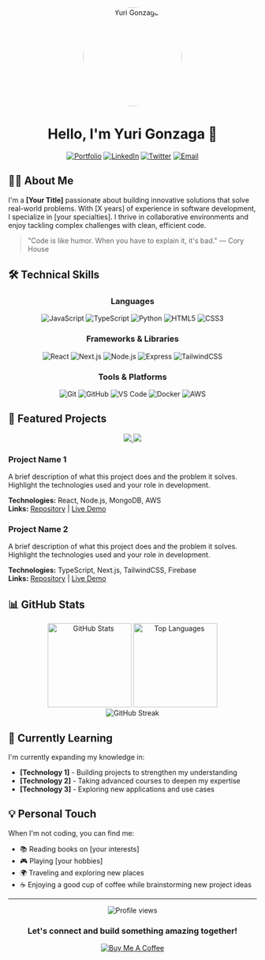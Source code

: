 <div align="center">
  <img src="https://your-image-url-here.jpg" alt="Yuri Gonzaga" width="200" style="border-radius:50%;" />
  
  # Hello, I'm Yuri Gonzaga 👋
  
  [![Portfolio](https://img.shields.io/badge/Portfolio-5340ff?style=for-the-badge&logo=Google-chrome&logoColor=white)](https://yourportfolio.com)
  [![LinkedIn](https://img.shields.io/badge/LinkedIn-0077B5?style=for-the-badge&logo=linkedin&logoColor=white)](https://linkedin.com/in/yourprofile)
  [![Twitter](https://img.shields.io/badge/Twitter-1DA1F2?style=for-the-badge&logo=twitter&logoColor=white)](https://twitter.com/yourhandle)
  [![Email](https://img.shields.io/badge/Email-D14836?style=for-the-badge&logo=gmail&logoColor=white)](mailto:your.email@example.com)
</div>

## 👨‍💻 About Me

I'm a **[Your Title]** passionate about building innovative solutions that solve real-world problems. With [X years] of experience in software development, I specialize in [your specialties]. I thrive in collaborative environments and enjoy tackling complex challenges with clean, efficient code.

> "Code is like humor. When you have to explain it, it's bad." — Cory House

## 🛠️ Technical Skills

<div align="center">

### Languages
![JavaScript](https://img.shields.io/badge/JavaScript-F7DF1E?style=for-the-badge&logo=javascript&logoColor=black)
![TypeScript](https://img.shields.io/badge/TypeScript-007ACC?style=for-the-badge&logo=typescript&logoColor=white)
![Python](https://img.shields.io/badge/Python-3776AB?style=for-the-badge&logo=python&logoColor=white)
![HTML5](https://img.shields.io/badge/HTML5-E34F26?style=for-the-badge&logo=html5&logoColor=white)
![CSS3](https://img.shields.io/badge/CSS3-1572B6?style=for-the-badge&logo=css3&logoColor=white)

### Frameworks & Libraries
![React](https://img.shields.io/badge/React-20232A?style=for-the-badge&logo=react&logoColor=61DAFB)
![Next.js](https://img.shields.io/badge/Next.js-000000?style=for-the-badge&logo=next.js&logoColor=white)
![Node.js](https://img.shields.io/badge/Node.js-339933?style=for-the-badge&logo=node.js&logoColor=white)
![Express](https://img.shields.io/badge/Express-000000?style=for-the-badge&logo=express&logoColor=white)
![TailwindCSS](https://img.shields.io/badge/Tailwind_CSS-38B2AC?style=for-the-badge&logo=tailwind-css&logoColor=white)

### Tools & Platforms
![Git](https://img.shields.io/badge/Git-F05032?style=for-the-badge&logo=git&logoColor=white)
![GitHub](https://img.shields.io/badge/GitHub-100000?style=for-the-badge&logo=github&logoColor=white)
![VS Code](https://img.shields.io/badge/VS_Code-007ACC?style=for-the-badge&logo=visual-studio-code&logoColor=white)
![Docker](https://img.shields.io/badge/Docker-2496ED?style=for-the-badge&logo=docker&logoColor=white)
![AWS](https://img.shields.io/badge/AWS-232F3E?style=for-the-badge&logo=amazon-aws&logoColor=white)

</div>

## 🚀 Featured Projects

<div align="center">
  <a href="https://github.com/yourusername/project1">
    <img src="https://github-readme-stats.vercel.app/api/pin/?username=yourusername&repo=project1&theme=tokyonight" />
  </a>
  <a href="https://github.com/yourusername/project2">
    <img src="https://github-readme-stats.vercel.app/api/pin/?username=yourusername&repo=project2&theme=tokyonight" />
  </a>
</div>

### Project Name 1
A brief description of what this project does and the problem it solves. Highlight the technologies used and your role in development.

**Technologies:** React, Node.js, MongoDB, AWS  
**Links:** [Repository](https://github.com/yourusername/project1) | [Live Demo](https://project1-demo.com)

### Project Name 2
A brief description of what this project does and the problem it solves. Highlight the technologies used and your role in development.

**Technologies:** TypeScript, Next.js, TailwindCSS, Firebase  
**Links:** [Repository](https://github.com/yourusername/project2) | [Live Demo](https://project2-demo.com)

## 📊 GitHub Stats

<div align="center">
  <img src="https://github-readme-stats.vercel.app/api?username=yourusername&show_icons=true&count_private=true&hide=issues&theme=tokyonight" alt="GitHub Stats" height="170" />
  <img src="https://github-readme-stats.vercel.app/api/top-langs/?username=yourusername&layout=compact&theme=tokyonight" alt="Top Languages" height="170" />
</div>

<div align="center">
  <img src="https://github-readme-streak-stats.herokuapp.com/?user=yourusername&theme=tokyonight" alt="GitHub Streak" />
</div>

## 🌱 Currently Learning

I'm currently expanding my knowledge in:
- **[Technology 1]** - Building projects to strengthen my understanding
- **[Technology 2]** - Taking advanced courses to deepen my expertise
- **[Technology 3]** - Exploring new applications and use cases

## 💡 Personal Touch

When I'm not coding, you can find me:
- 📚 Reading books on [your interests]
- 🎮 Playing [your hobbies]
- 🌍 Traveling and exploring new places
- ☕ Enjoying a good cup of coffee while brainstorming new project ideas

---

<div align="center">
  <img src="https://komarev.com/ghpvc/?username=yourusername&color=blueviolet&style=flat-square&label=Profile+Views" alt="Profile views" />
</div>

<div align="center">
  
  ### Let's connect and build something amazing together!
  
  [![Buy Me A Coffee](https://img.shields.io/badge/Buy%20Me%20A%20Coffee-FFDD00?style=for-the-badge&logo=buy-me-a-coffee&logoColor=black)](https://www.buymeacoffee.com/yourusername)
  
</div>
